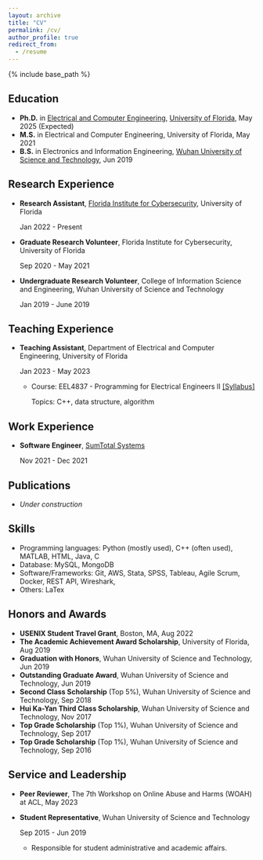 ```yaml
---
layout: archive
title: "CV"
permalink: /cv/
author_profile: true
redirect_from:
  - /resume
---
```


{% include base_path %}

Education
------

* **Ph.D.** in [Electrical and Computer Engineering](https://www.ece.ufl.edu/), [University of Florida](https://www.ufl.edu/), May 2025 (Expected)
* **M.S.** in Electrical and Computer Engineering, University of Florida, May 2021
* **B.S.** in Electronics and Information Engineering, [Wuhan University of Science and Technology](https://en.wust.edu.cn/), Jun 2019


Research Experience
------
* **Research Assistant**, [Florida Institute for Cybersecurity](https://fics.institute.ufl.edu/), University of Florida

  Jan 2022 - Present
* **Graduate Research Volunteer**, Florida Institute for Cybersecurity, University of Florida
  
  Sep 2020 - May 2021
* **Undergraduate Research Volunteer**, College of Information Science and Engineering, Wuhan University of Science and Technology

  Jan 2019 - June 2019


Teaching Experience
------
* **Teaching Assistant**, Department of Electrical and Computer Engineering, University of Florida

  Jan 2023 - May 2023

  - Course: EEL4837 - Programming for Electrical Engineers II [[Syllabus]](https://www.ece.ufl.edu/wp-content/uploads/syllabi/Spring2023/EEL4837_Prog_EE_2_Ruchkin_Spring_2023.pdf)

    Topics: C++, data structure, algorithm
  

Work Experience
------
* **Software Engineer**, [SumTotal Systems](https://www.sumtotalsystems.com/)

  Nov 2021 - Dec 2021


Publications
------
* *Under construction*


Skills
------
* Programming languages: Python (mostly used), C++ (often used), MATLAB, HTML, Java, C
* Database: MySQL, MongoDB
* Software/Frameworks: Git, AWS, Stata, SPSS, Tableau, Agile Scrum, Docker, REST API, Wireshark, 
* Others: LaTex


Honors and Awards
------
* **USENIX Student Travel Grant**, Boston, MA, Aug 2022 
* **The Academic Achievement Award Scholarship**, University of Florida, Aug 2019
*	**Graduation with Honors**, Wuhan University of Science and Technology, Jun 2019
*	**Outstanding Graduate Award**, Wuhan University of Science and Technology, Jun 2019
*	**Second Class Scholarship** (Top 5%), Wuhan University of Science and Technology, Sep 2018
*	**Hui Ka-Yan Third Class Scholarship**, Wuhan University of Science and Technology, Nov 2017
*	**Top Grade Scholarship** (Top 1%), Wuhan University of Science and Technology, Sep 2017
*	**Top Grade Scholarship** (Top 1%), Wuhan University of Science and Technology, Sep 2016

  
Service and Leadership
------
* **Peer Reviewer**, The 7th Workshop on Online Abuse and Harms (WOAH) at ACL, May 2023
* **Student Representative**, Wuhan University of Science and Technology

  Sep 2015 - Jun 2019
  * Responsible for student administrative and academic affairs.

